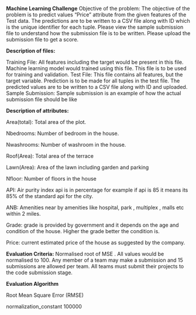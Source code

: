 **Machine Learning Challenge**
Objective of the problem: The objective of the problem is to predict values “Price” attribute from the given features of the Test data. The predictions are to be written to a CSV file along with ID which is the unique identifier for each tuple. Please view the sample submission file to understand how the submission file is to be written. Please upload the submission file to get a score. 

**Description of files:**

Training File: All features including the target would be present in this file. Machine learning model would trained using this file. This file is to be used for training and validation.
Test File: This file contains all features, but the target variable. Prediction is to be made for all tuples in the test file. The predicted values are to be written to a CSV file along with ID and uploaded.
Sample Submission: Sample submission is an example of how the actual submission file should be like

**Description of attributes:**

Area(total): Total area of the plot.

Nbedrooms: Number of bedroom in the house.

Nwashrooms: Number of washroom in the house.

Roof(Area): Total area of the terrace

Lawn(Area): Area of the lawn including garden and parking

Nfloor: Number of floors in the house

API: Air purity index api is in percentage for example if api is 85 it means its 85% of the standard api for the city.

ANB: Amenities near by amenities like hospital, park , multiplex , malls etc within 2 miles.

Grade: grade is provided by government and it depends on the age and condition of the house. Higher the grade better the condition is.

Price: current estimated price of the house as suggested by the company. 


**Evaluation Criteria:** Normalised root of MSE . All values would be normalised to 100. Any member of a team may make a submission and 15 submissions are allowed per team. All teams must submit their projects to the code submission stage.


**Evaluation Algorithm**

Root Mean Square Error (RMSE)

normalization_constant 100000